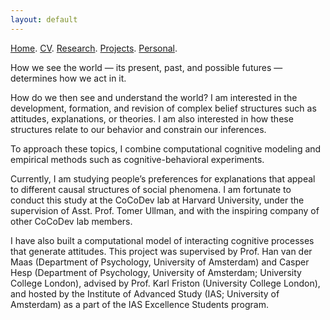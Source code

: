 ```yaml
---
layout: default
---
```


[Home](./). [CV](./assets/files/CV.pdf). [Research](./research.md). [Projects](./projects.md). [Personal](./about.md).

How we see the world — its present, past, and possible futures — determines how we act in it. 

How do we then see and understand the world? I am interested in the development, formation, and revision of complex belief structures such as attitudes, explanations, or theories. I am also interested in how these structures relate to our behavior and constrain our inferences.

To approach these topics, I combine computational cognitive modeling and empirical methods such as cognitive-behavioral experiments. 

Currently, I am studying people’s preferences for explanations that appeal to different causal structures of social phenomena. I am fortunate to conduct this study at the CoCoDev lab at Harvard University, under the supervision of Asst. Prof. Tomer Ullman, and with the inspiring company of other CoCoDev lab members. 

I have also built a computational model of interacting cognitive processes that generate attitudes. This project was supervised by Prof. Han van der Maas (Department of Psychology, University of Amsterdam) and Casper Hesp (Department of Psychology, University of Amsterdam; University College London), advised by Prof. Karl Friston (University College London), and hosted by the Institute of Advanced Study (IAS; University of Amsterdam) as a part of the IAS Excellence Students program.

<!--My current research combines tools in econometrics, machine learning and leverages unstructured data (e.g., video, text, map and network) to optimize marketing decisions and answer questions of general interest in social sciences. I’m also interested in understanding consumer behaviors through the lens of basic psychological and neurological principles.
One stream of my current work focuses on combining machine learning and adaptive experimentation to personalize marketing interventions. Another one centers on extracting insights from unstructured data such as video (images, audios and text), map and network in observational studies. I'm also interested in understanding consumer behaviors through the lens of basic economic and psychological principles. 
(e.g., video, text, map and network)
My current research focuses on optimizing managerial decisions such as advertising, pricing and targeting by developing algorithmic products that turn big unstructured data into actionable insights. 
-->


<!--
![Octocat](https://github.githubassets.com/images/icons/emoji/octocat.png)
and [Paramveer Dhillon](https://www.si.umich.edu/people/paramveer-dhillon) (University of Michigan School of Information).
-->

